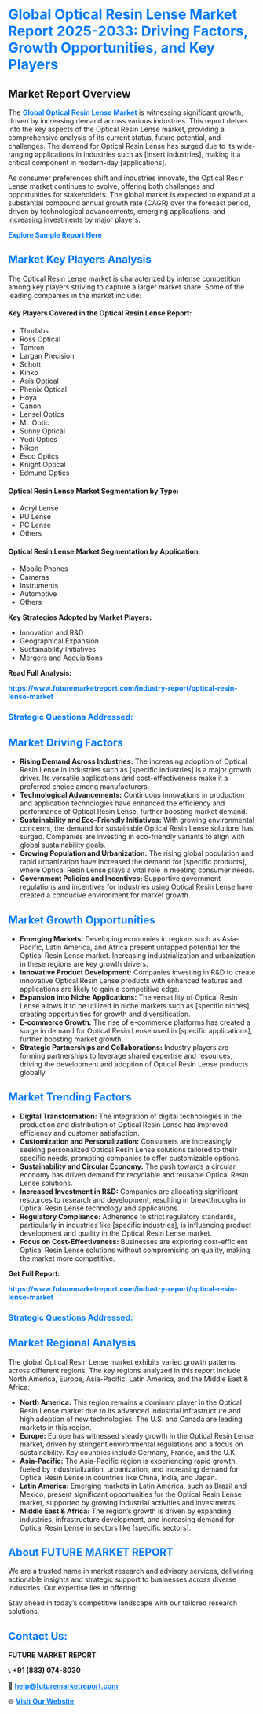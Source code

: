 <h1 style="color: #007BFF;">Global Optical Resin Lense Market Report 2025-2033: Driving Factors, Growth Opportunities, and Key Players</h1>

<section id="overview">
<h2>Market Report Overview</h2>
<p>The <a href="https://www.futuremarketreport.com/industry-report/optical-resin-lense-market" style="color: #007BFF; text-decoration: none;"><strong>Global Optical Resin Lense Market</strong></a> is witnessing significant growth, driven by increasing demand across various industries. This report delves into the key aspects of the Optical Resin Lense market, providing a comprehensive analysis of its current status, future potential, and challenges. The demand for Optical Resin Lense has surged due to its wide-ranging applications in industries such as [insert industries], making it a critical component in modern-day [applications].</p>
<p>As consumer preferences shift and industries innovate, the Optical Resin Lense market continues to evolve, offering both challenges and opportunities for stakeholders. The global market is expected to expand at a substantial compound annual growth rate (CAGR) over the forecast period, driven by technological advancements, emerging applications, and increasing investments by major players.</p>
</section>

<section id="overview">
<p><a href="https://www.futuremarketreport.com/request-sample/reportId=115609" style="color: #007BFF; text-decoration: none;"><strong>Explore Sample Report Here</strong></a></p>
</section>

<section id="key-players">
<h2 style="color: #007BFF;">Market Key Players Analysis</h2>
<p>The Optical Resin Lense market is characterized by intense competition among key players striving to capture a larger market share. Some of the leading companies in the market include:</p>
<h4>Key Players Covered in the Optical Resin Lense Report:</h4>
<ul><li>Thorlabs</li><li>Ross Optical</li><li>Tamron</li><li>Largan Precision</li><li>Schott</li><li>Kinko</li><li>Asia Optical</li><li>Phenix Optical</li><li>Hoya</li><li>Canon</li><li>Lensel Optics</li><li>ML Optic</li><li>Sunny Optical</li><li>Yudi Optics</li><li>Nikon</li><li>Esco Optics</li><li>Knight Optical</li><li>Edmund Optics</li></ul>
<h4>Optical Resin Lense Market Segmentation by Type:</h4>
<ul><li>Acryl Lense</li><li>PU Lense</li><li>PC Lense</li><li>Others</li></ul>

<h4>Optical Resin Lense Market Segmentation by Application:</h4>
<ul><li>Mobile Phones</li><li>Cameras</li><li>Instruments</li><li>Automotive</li><li>Others</li></ul>
<p><strong>Key Strategies Adopted by Market Players:</strong></p>
<ul>
<li>Innovation and R&D</li>
<li>Geographical Expansion</li>
<li>Sustainability Initiatives</li>
<li>Mergers and Acquisitions</li>
</ul>
</section>

<section>
<p><strong>Read Full Analysis: </strong></p><a href="https://www.futuremarketreport.com/industry-report/optical-resin-lense-market" style="color: #007BFF; text-decoration: none;"><strong>https://www.futuremarketreport.com/industry-report/optical-resin-lense-market</strong></a>
<h3 style="color: #007BFF;">Strategic Questions Addressed:</h3>
</section>

<section id="driving-factors">
<h2 style="color: #007BFF;">Market Driving Factors</h2>
<ul>
<li><strong>Rising Demand Across Industries:</strong> The increasing adoption of Optical Resin Lense in industries such as [specific industries] is a major growth driver. Its versatile applications and cost-effectiveness make it a preferred choice among manufacturers.</li>
<li><strong>Technological Advancements:</strong> Continuous innovations in production and application technologies have enhanced the efficiency and performance of Optical Resin Lense, further boosting market demand.</li>
<li><strong>Sustainability and Eco-Friendly Initiatives:</strong> With growing environmental concerns, the demand for sustainable Optical Resin Lense solutions has surged. Companies are investing in eco-friendly variants to align with global sustainability goals.</li>
<li><strong>Growing Population and Urbanization:</strong> The rising global population and rapid urbanization have increased the demand for [specific products], where Optical Resin Lense plays a vital role in meeting consumer needs.</li>
<li><strong>Government Policies and Incentives:</strong> Supportive government regulations and incentives for industries using Optical Resin Lense have created a conducive environment for market growth.</li>
</ul>
</section>

<section id="growth-opportunities">
<h2 style="color: #007BFF;">Market Growth Opportunities</h2>
<ul>
<li><strong>Emerging Markets:</strong> Developing economies in regions such as Asia-Pacific, Latin America, and Africa present untapped potential for the Optical Resin Lense market. Increasing industrialization and urbanization in these regions are key growth drivers.</li>
<li><strong>Innovative Product Development:</strong> Companies investing in R&D to create innovative Optical Resin Lense products with enhanced features and applications are likely to gain a competitive edge.</li>
<li><strong>Expansion into Niche Applications:</strong> The versatility of Optical Resin Lense allows it to be utilized in niche markets such as [specific niches], creating opportunities for growth and diversification.</li>
<li><strong>E-commerce Growth:</strong> The rise of e-commerce platforms has created a surge in demand for Optical Resin Lense used in [specific applications], further boosting market growth.</li>
<li><strong>Strategic Partnerships and Collaborations:</strong> Industry players are forming partnerships to leverage shared expertise and resources, driving the development and adoption of Optical Resin Lense products globally.</li>
</ul>
</section>

<section id="trending-factors">
<h2 style="color: #007BFF;">Market Trending Factors</h2>
<ul>
<li><strong>Digital Transformation:</strong> The integration of digital technologies in the production and distribution of Optical Resin Lense has improved efficiency and customer satisfaction.</li>
<li><strong>Customization and Personalization:</strong> Consumers are increasingly seeking personalized Optical Resin Lense solutions tailored to their specific needs, prompting companies to offer customizable options.</li>
<li><strong>Sustainability and Circular Economy:</strong> The push towards a circular economy has driven demand for recyclable and reusable Optical Resin Lense solutions.</li>
<li><strong>Increased Investment in R&D:</strong> Companies are allocating significant resources to research and development, resulting in breakthroughs in Optical Resin Lense technology and applications.</li>
<li><strong>Regulatory Compliance:</strong> Adherence to strict regulatory standards, particularly in industries like [specific industries], is influencing product development and quality in the Optical Resin Lense market.</li>
<li><strong>Focus on Cost-Effectiveness:</strong> Businesses are exploring cost-efficient Optical Resin Lense solutions without compromising on quality, making the market more competitive.</li>
</ul>
</section>

<section>
<p><strong>Get Full Report: </strong></p><a href="https://www.futuremarketreport.com/industry-report/optical-resin-lense-market" style="color: #007BFF; text-decoration: none;"><strong>https://www.futuremarketreport.com/industry-report/optical-resin-lense-market</strong></a>
<h3 style="color: #007BFF;">Strategic Questions Addressed:</h3>
</section>


<section id="regional-analysis">
<h2 style="color: #007BFF;">Market Regional Analysis</h2>
<p>The global Optical Resin Lense market exhibits varied growth patterns across different regions. The key regions analyzed in this report include North America, Europe, Asia-Pacific, Latin America, and the Middle East & Africa:</p>
<ul>
<li><strong>North America:</strong> This region remains a dominant player in the Optical Resin Lense market due to its advanced industrial infrastructure and high adoption of new technologies. The U.S. and Canada are leading markets in this region.</li>
<li><strong>Europe:</strong> Europe has witnessed steady growth in the Optical Resin Lense market, driven by stringent environmental regulations and a focus on sustainability. Key countries include Germany, France, and the U.K.</li>
<li><strong>Asia-Pacific:</strong> The Asia-Pacific region is experiencing rapid growth, fueled by industrialization, urbanization, and increasing demand for Optical Resin Lense in countries like China, India, and Japan.</li>
<li><strong>Latin America:</strong> Emerging markets in Latin America, such as Brazil and Mexico, present significant opportunities for the Optical Resin Lense market, supported by growing industrial activities and investments.</li>
<li><strong>Middle East & Africa:</strong> The region’s growth is driven by expanding industries, infrastructure development, and increasing demand for Optical Resin Lense in sectors like [specific sectors].</li>
</ul>
</section>

<footer>
<h2 style="color: #007BFF;">About FUTURE MARKET REPORT</h2>
<p>We are a trusted name in market research and advisory services, delivering actionable insights and strategic support to businesses across diverse industries. Our expertise lies in offering:</p>

<p>Stay ahead in today’s competitive landscape with our tailored research solutions.</p>

<h2 style="color: #007BFF;">Contact Us:</h2>
<p><strong>FUTURE MARKET REPORT</strong></p>
<p>📞 <strong>+91 (883) 074-8030</strong></p>
<p>📧 <strong><a href="mailto:help@futuremarketreport.com" style="color: #007BFF;">help@futuremarketreport.com</a></strong></p>
<p>🌐 <strong><a href="https://www.futuremarketreport.com/" style="color: #007BFF;">Visit Our Website</a></strong></p>
</footer>